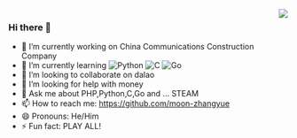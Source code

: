 <img align="right" src="https://github-readme-stats.vercel.app/api?username=moon-zhangyue&show_icons=true&icon_color=CE1D2D&text_color=718096&bg_color=ffffff&hide_title=true" />

### Hi there 👋
- 🔭 I’m currently working on China Communications Construction Company
- 🌱 I’m currently learning ![Python](https://img.shields.io/badge/-Python-brightgreen) ![C](https://img.shields.io/badge/-C-red) ![Go](https://img.shields.io/badge/-Go-yellow)   
- 👯 I’m looking to collaborate on dalao
- 🤔 I’m looking for help with money
- 💬 Ask me about PHP,Python,C,Go and ... STEAM
- 📫 How to reach me: https://github.com/moon-zhangyue
- 😄 Pronouns: He/Him
- ⚡ Fun fact: PLAY ALL!
<!--
**moon-zhangyue/moon-zhangyue** is a ✨ _special_ ✨ repository because its `README.md` (this file) appears on your GitHub profile.

Here are some ideas to get you started:

- 🔭 I’m currently working on ...
- 🌱 I’m currently learning ...
- 👯 I’m looking to collaborate on ...
- 🤔 I’m looking for help with ...
- 💬 Ask me about ...
- 📫 How to reach me: ...
- 😄 Pronouns: ...
- ⚡ Fun fact: ...
-->
